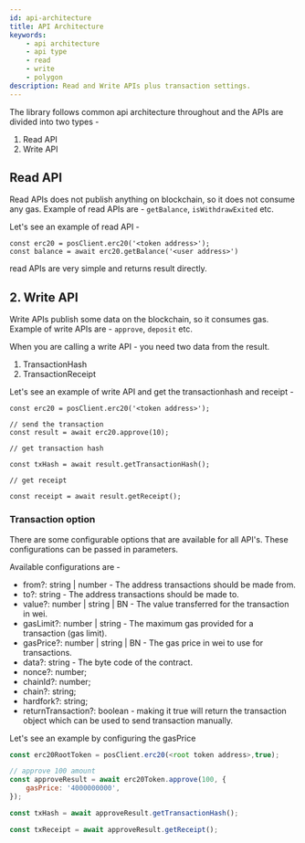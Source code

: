 ```yaml
---
id: api-architecture
title: API Architecture
keywords: 
    - api architecture
    - api type
    - read
    - write
    - polygon
description: Read and Write APIs plus transaction settings.
---
```


The library follows common api architecture throughout and the APIs are divided into two types -

1. Read API
2. Write API

## Read API

Read APIs does not publish anything on blockchain, so it does not consume any gas. Example of read APIs are - `getBalance`, `isWithdrawExited` etc.

Let's see an example of read API -

```
const erc20 = posClient.erc20('<token address>');
const balance = await erc20.getBalance('<user address>')
```

read APIs are very simple and returns result directly.

## 2. Write API

Write APIs publish some data on the blockchain, so it consumes gas. Example of write APIs are - `approve`, `deposit` etc.

When you are calling a write API - you need two data from the result.

1. TransactionHash
2. TransactionReceipt

Let's see an example of write API and get the transactionhash and receipt -

```
const erc20 = posClient.erc20('<token address>');

// send the transaction
const result = await erc20.approve(10);

// get transaction hash

const txHash = await result.getTransactionHash();

// get receipt

const receipt = await result.getReceipt();

```

### Transaction option

There are some configurable options that are available for all API's. These configurations can be passed in parameters.

Available configurations are -

- from?: string | number - The address transactions should be made from.
- to?: string - The address transactions should be made to.
- value?: number | string | BN - The value transferred for the transaction in wei.
- gasLimit?: number | string - The maximum gas provided for a transaction (gas limit).
- gasPrice?: number | string | BN - The gas price in wei to use for transactions.
- data?: string - The byte code of the contract.
- nonce?: number;
- chainId?: number;
- chain?: string;
- hardfork?: string;
- returnTransaction?: boolean - making it true will return the transaction object which can be used to send transaction manually.

Let's see an example by configuring the gasPrice 

```js
const erc20RootToken = posClient.erc20(<root token address>,true);

// approve 100 amount
const approveResult = await erc20Token.approve(100, {
    gasPrice: '4000000000',
});

const txHash = await approveResult.getTransactionHash();

const txReceipt = await approveResult.getReceipt();

```
